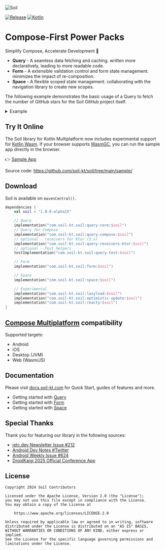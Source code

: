 ![Soil](art/Logo.svg)

[![Release](https://img.shields.io/maven-central/v/com.soil-kt.soil/query-core?style=for-the-badge&color=62CC6A)](https://github.com/soil-kt/soil)
[![Kotlin](https://img.shields.io/badge/Kotlin-2.1.20-blue.svg?style=for-the-badge&logo=kotlin)](https://kotlinlang.org)

# Compose-First Power Packs

Simplify Compose, Accelerate Development :rocket:

- **Query** -
  A seamless data fetching and caching. written more declaratively, leading to more readable code.
- **Form** -
  A extensible validation control and form state management. minimizes the impact of re-composition.
- **Space** -
  A flexible scoped state management. collaborating with the navigation library to create new scopes.

The following example demonstrates the basic usage of a Query to fetch the number of GitHub stars for the Soil GitHub project itself.

<details>
<summary>Example</summary>

```kotlin
private val swrClient = SwrCache(
    policy = SwrCachePolicy(coroutineScope = SwrCacheScope()) {
        httpClient = /* createKtorHttpClient() */
    }
)

@Composable
fun App() {
    SwrClientProvider(client = swrClient) {
        Box {
            when (val query = rememberQuery(key = HelloQueryKey())) {
                is QuerySuccessObject -> Text("✨ ${query.data.stargazersCount}")
                is QueryLoadingObject -> Text("Loading...")
                is QueryLoadingErrorObject,
                is QueryRefreshErrorObject -> Text("Error :(")
            }
        }
    }
}

@Immutable
class HelloQueryKey : KeyEquals(), QueryKey<Repo> by buildKtorQueryKey(
    id = QueryId("demo/hello-query"),
    fetch = { // HttpClient.() -> Repo
        get("https://api.github.com/repos/soil-kt/soil").body()
    }
)

@Serializable
data class Repo(
    @SerialName("stargazers_count")
    val stargazersCount: Int
)
```
</details>


## Try It Online

The Soil library for Kotlin Multiplatform now includes experimental support for [Kotlin Wasm](https://kotlinlang.org/docs/wasm-overview.html).
If your browser supports [WasmGC](https://github.com/WebAssembly/gc), you can run the sample app directly in the browser.


:point_right: [Sample App](https://play.soil-kt.com/)

Source code: <https://github.com/soil-kt/soil/tree/main/sample/>


## Download

Soil is available on `mavenCentral()`.

```kts
dependencies {
    val soil = "1.0.0-alpha15"

    // Query
    implementation("com.soil-kt.soil:query-core:$soil")
    // Query for Compose
    implementation("com.soil-kt.soil:query-compose:$soil")
    // optional - receivers for Ktor (3.x)
    implementation("com.soil-kt.soil:query-receivers-ktor:$soil")
    // optional - Test helpers
    testImplementation("com.soil-kt.soil:query-test:$soil")

    // Form
    implementation("com.soil-kt.soil:form:$soil")

    // Space
    implementation("com.soil-kt.soil:space:$soil")

    // Experimental
    implementation("com.soil-kt.soil:lazyload:$soil")
    implementation("com.soil-kt.soil:optimistic-update:$soil")
    implementation("com.soil-kt.soil:reacty:$soil")
}
```

## [Compose Multiplatform](https://www.jetbrains.com/lp/compose-multiplatform/) compatibility

Supported targets:

- Android
- iOS
- Desktop (JVM)
- Web (Wasm/JS)


## Documentation

Please visit [docs.soil-kt.com](https://docs.soil-kt.com/) for Quick Start, guides of features and more.

* Getting started with [Query](https://docs.soil-kt.com/guide/query/hello-query)
* Getting started with [Form](https://docs.soil-kt.com/guide/form/hello-form)
* Getting started with [Space](https://docs.soil-kt.com/guide/space/hello-space)


## Special Thanks

Thank you for featuring our library in the following sources:

- [jetc.dev Newsletter Issue #212](https://jetc.dev/issues/212.html)
- [Android Dev Notes #Twitter](https://twitter.com/androiddevnotes/status/1792409220484350109)
- [Android Weekly Issue #624](https://androidweekly.net/issues/issue-624)
- [DroidKaigi 2025 Official Conference App](https://github.com/DroidKaigi/conference-app-2025)


## License

```
Copyright 2024 Soil Contributors

Licensed under the Apache License, Version 2.0 (the "License");
you may not use this file except in compliance with the License.
You may obtain a copy of the License at

    https://www.apache.org/licenses/LICENSE-2.0

Unless required by applicable law or agreed to in writing, software
distributed under the License is distributed on an "AS IS" BASIS,
WITHOUT WARRANTIES OR CONDITIONS OF ANY KIND, either express or implied.
See the License for the specific language governing permissions and
limitations under the License.
```
